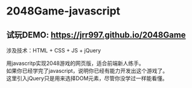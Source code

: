 # 2048Game-javascript
## 试玩DEMO: https://jrr997.github.io/2048Game
涉及技术：HTML + CSS + JS + jQuery <br/>

用javascritp实现2048游戏的网页版，适合前端新人练手。<br/>
如果你已经学完了javascript，说明你已经有能力开发出这个游戏了。<br/>
这里引入jQuery只是用来选择DOM元素，尽管你没学过一样能看懂。<br/>

